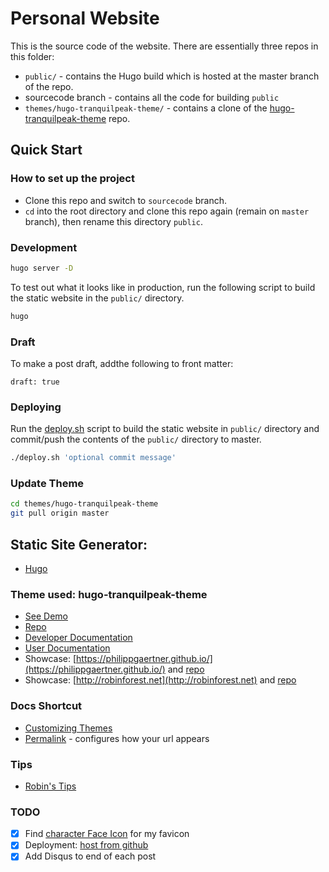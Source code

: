 # Personal Website

This is the source code of the website. There are essentially three repos in this folder:

- `public/` - contains the Hugo build which is hosted at the master branch of the repo.
- sourcecode branch - contains all the code for building `public`
- `themes/hugo-tranquilpeak-theme/` - contains a clone of the [hugo-tranquilpeak-theme](https://github.com/kakawait/hugo-tranquilpeak-theme) repo.

## Quick Start

### How to set up the project

- Clone this repo and switch to `sourcecode` branch.
- `cd` into the root directory and clone this repo again (remain on `master` branch), then rename this directory `public`.

### Development

```bash
hugo server -D
```

To test out what it looks like in production, run the following script to build the static website in the `public/` directory.

```bash
hugo
```

### Draft

To make a post draft, addthe following to front matter:

```
draft: true
```

### Deploying

Run the [deploy.sh](/deploy.sh) script to build the static website in `public/` directory and commit/push the contents of the `public/` directory to master.

```bash
./deploy.sh 'optional commit message'
```

### Update Theme

```bash
cd themes/hugo-tranquilpeak-theme
git pull origin master
```

## Static Site Generator:

- [Hugo](https://gohugo.io/getting-started/quick-start/)

### Theme used: hugo-tranquilpeak-theme

- [See Demo](https://themes.gohugo.io/theme/hugo-tranquilpeak-theme/)
- [Repo](https://github.com/kakawait/hugo-tranquilpeak-theme)
- [Developer Documentation](https://github.com/kakawait/hugo-tranquilpeak-theme/blob/31c71da9f5b37972ea649d7ae1b54c82e0d353e4/docs/developer.md#requirements)
- [User Documentation](https://github.com/kakawait/hugo-tranquilpeak-theme/blob/develop/docs/user.md#add-custom-js-or-css-using-configuration)
- Showcase: [https://philippgaertner.github.io/](https://philippgaertner.github.io/) and [repo](https://github.com/philippgaertner/philippgaertner.github.io)
- Showcase: [http://robinforest.net](http://robinforest.net) and [repo](https://github.com/robinfhu/personal-site)


### Docs Shortcut

* [Customizing Themes](https://gohugo.io/themes/customizing/)
* [Permalink](https://gohugo.io/content-management/urls/#permalinks) - configures how your url appears

### Tips

- [Robin's Tips](http://robinforest.net/post/hugo-questions/)

### TODO

- [X] Find [character Face Icon](https://www.freepik.com/index.php?goto=74&idfoto=777192&term=user%20avatar) for my favicon
- [X] Deployment: [host from github](https://gohugo.io/hosting-and-deployment/hosting-on-github/)
- [X] Add Disqus to end of each post
